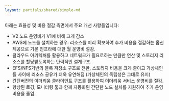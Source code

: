 ```yaml
---
layout: partials/shared/simple-md
---
```


아래는 효율성 및 비용 절감 측면에서 주요 개선 사항들입니다:

- V2 노드 운영비가 V1에 비해 크게 감소
- AWS에 노드를 설치하는 경우: 리소스를 미리 확보하여 추가 비용을 절감하는 옵션제공으로 기본 인프라에 대한 월 운영비 절감.
- 클라우드 아키텍처를 활용하고 네트워크가 필요로하는 만큼만 연산 및 스토리지 리소스를 할당받도록하는 탄력적인 설계구조.
- EFS/NFS기반의 블록 저장소 구조로 전환, 스토리지 비용을 크게 줄이고 가상체인들 사이에 리소스 공유가 더욱 유연해짐 (가상체인의 독립성은 그대로 유지)
- 간단버전의 이더리움 클라이언트 구조를 활용하여 이더리움 서비스 운영비를 절감.
- 향상된 로깅, 모니터링 툴과 함께 자동화된 간단한 노드 설치를 지원하여 추가 운영비용을 줄임.
